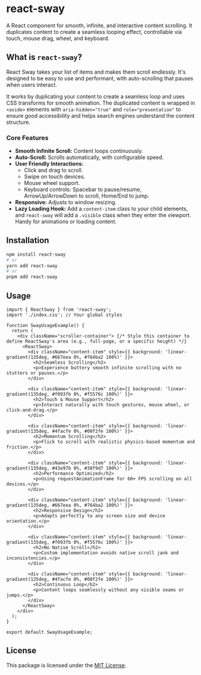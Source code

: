 # react-sway

A React component for smooth, infinite, and interactive content scrolling. It duplicates content to create a seamless looping effect, controllable via touch, mouse drag, wheel, and keyboard.

## What is `react-sway`?

React Sway takes your list of items and makes them scroll endlessly. It's designed to be easy to use and performant, with auto-scrolling that pauses when users interact.

It works by duplicating your content to create a seamless loop and uses CSS transforms for smooth animation. The duplicated content is wrapped in `<aside>` elements with `aria-hidden="true"` and `role="presentation"` to ensure good accessibility and helps search engines understand the content structure.

### Core Features

*   **Smooth Infinite Scroll:** Content loops continuously.
*   **Auto-Scroll:** Scrolls automatically, with configurable speed.
*   **User Friendly Interactions:**
    *   Click and drag to scroll.
    *   Swipe on touch devices.
    *   Mouse wheel support.
    *   Keyboard controls: Spacebar to pause/resume, ArrowUp/ArrowDown to scroll, Home/End to jump.
*   **Responsive:** Adjusts to window resizing.
*   **Lazy Loading Hook:** Add a `content-item` class to your child elements, and `react-sway` will add a `.visible` class when they enter the viewport. Handy for animations or loading content.

## Installation

```bash
npm install react-sway
# or
yarn add react-sway
# or
pnpm add react-sway
```

## Usage

```tsx
import { ReactSway } from 'react-sway';
import './index.css'; // Your global styles

function SwayUsageExample() {
  return (
    <div className="scroller-container"> {/* Style this container to define ReactSway's area (e.g., full-page, or a specific height) */}
      <ReactSway>
        <div className="content-item" style={{ background: 'linear-gradient(135deg, #667eea 0%, #764ba2 100%)' }}>
          <h2>Seamless Scrolling</h2>
          <p>Experience buttery smooth infinite scrolling with no stutters or pauses.</p>
        </div>

        <div className="content-item" style={{ background: 'linear-gradient(135deg, #f093fb 0%, #f5576c 100%)' }}>
          <h2>Touch & Mouse Support</h2>
          <p>Interact naturally with touch gestures, mouse wheel, or click-and-drag.</p>
        </div>

        <div className="content-item" style={{ background: 'linear-gradient(135deg, #4facfe 0%, #00f2fe 100%)' }}>
          <h2>Momentum Scrolling</h2>
          <p>Flick to scroll with realistic physics-based momentum and friction.</p>
        </div>

        <div className="content-item" style={{ background: 'linear-gradient(135deg, #43e97b 0%, #38f9d7 100%)' }}>
          <h2>Performance Optimized</h2>
          <p>Using requestAnimationFrame for 60+ FPS scrolling on all devices.</p>
        </div>

        <div className="content-item" style={{ background: 'linear-gradient(135deg, #667eea 0%, #764ba2 100%)' }}>
          <h2>Responsive Design</h2>
          <p>Adapts perfectly to any screen size and device orientation.</p>
        </div>

        <div className="content-item" style={{ background: 'linear-gradient(135deg, #f093fb 0%, #f5576c 100%)' }}>
          <h2>No Native Scroll</h2>
          <p>Custom implementation avoids native scroll jank and inconsistencies.</p>
        </div>

        <div className="content-item" style={{ background: 'linear-gradient(135deg, #4facfe 0%, #00f2fe 100%)' }}>
          <h2>Continuous Loop</h2>
          <p>Content loops seamlessly without any visible seams or jumps.</p>
        </div>
      </ReactSway>
    </div>
  );
}

export default SwayUsageExample;
```

## License

This package is licensed under the [MIT License](../../LICENSE).